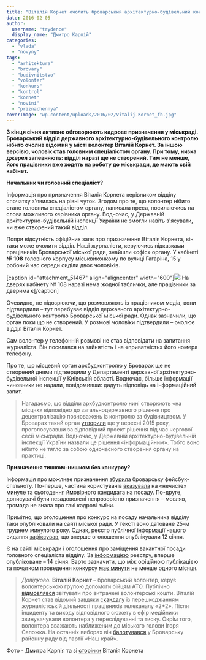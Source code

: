 ```yaml
---
title: "Віталій Корнет очолить броварський архітектурно-будівельний контроль?"
date: 2016-02-05
author: 
  username: "trydence"
  display_name: "Дмитро Карпій"
categories: 
  - "vlada"
  - "novyny"
tags: 
  - "arhitektura"
  - "brovary"
  - "budivnitstvo"
  - "volonter"
  - "konkurs"
  - "kontrol"
  - "kornet"
  - "novini"
  - "priznachennya"
coverImage: "wp-content/uploads/2016/02/Vitalij-Kornet_fb.jpg"
---
```


**З кінця січня активно обговорюють кадрове призначення у міськраді. Броварський відділ державного архітектурно-будівельного контролю нібито очолив відомий у місті волонтер Віталій Корнет. За іншою версією, чоловік став головним спеціалістом органу. При тому, низка джерел запевняють: відділ наразі ще не створений. Тим не менше, його працівники вже ходять на роботу до міськради, де мають свій кабінет.**

**Начальник чи головний спеціаліст?**

Інформація про призначення Віталія Корнета керівником відділу спочатку з'явилась на рівні чуток. Згодом про те, що волонтер нібито стане головним спеціалістом органу, написала преса, посилаючись на слова можливого керівника органу. Водночас, у Державній архітектурно-будівельній інспекції України не змогли навіть з'ясувати, чи вже створений такий відділ.

Попри відсутність офіційних заяв про призначення Віталія Корнета, він таки може очолити відділ. Наші журналісти, керуючись підказками працівників Броварської міської ради, знайшли «офіс» органу. У кабінеті **№ 108** головного корпусу міськвиконкому по вулиці Гагаріна, 15 у робочий час середи сиділи двоє чоловіків.

\[caption id="attachment\_51467" align="aligncenter" width="600"\][![](https://mpz.brovary.org/wp-content/uploads/2016/02/Kornet_00001.jpg)](https://mpz.brovary.org/wp-content/uploads/2016/02/Kornet_00001.jpg) На дверях кабінету № 108 наразі нема жодної таблички, але працівники за дверима є\[/caption\]

Очевидно, не підозрюючи, що розмовляють із працівником медіа, вони підтвердили – тут перебуває відділ державного архітектурно-будівельного контролю Броварської міської ради. Однак зазначили, що орган поки що не створений. У розмові чоловіки підтвердили – очолює відділ Віталій Корнет.

Сам волонтер у телефонній розмові не став відповідати на запитання журналіста. Він посилався на зайнятість і на «приватність» його номера телефону.

Про те, що місцевий орган архбудконтролю у Броварах ще не створений днями підтвердили у Департаменті державної архітектурно-будівельної інспекції у Київській області. Водночас, більше інформації чиновники не надали, повідомивши: дадуть відповідь на інформаційний запит.

> Нагадаємо, що відділи архбудконтролю нині створюють «на місцях» відповідно до загальнодержавного рішення про децентралізацію повноважень із контролю за будівництвом. У Броварах такий орган [утворили](https://mpz.brovary.org/u-brovarskij-miskij-radi-stvoryly-viddil-derzhavnogo-arhitekturno-budivelnogo-kontrolyu/) ще у вересні 2015 року, проголосувавши за відповідний проект рішення під час чергової сесії міськради. Водночас, у Державній архітектурно-будівельній інспекції України назвали це рішення «інформаційним». Тобто воно нібито не тягло за собою одночасного створення органу на практиці.

**Призначення тишком-нишком без конкурсу?**

Інформація про можливе призначення [збурила](https://www.facebook.com/groups/brovary/permalink/1183908081639156/) броварську фейсбук-спільноту. По-перше, частина користувачів [вказувала](https://www.facebook.com/groups/brovary/permalink/1183908081639156/?comment_id=1183941804969117) на «нечисте» минуле та сьогодення ймовірного кандидата на посаду. По-друге, дописувачі були незадоволені непрозорістю призначення – мовляв, громада не знала про такі кадрові зміни.

Примітно, що оголошення про конкурс на посаду начальника відділу таки опубліковали на сайті міської ради. У тексті воно датоване 25-м груднем минулого року. Однак, реєстр публічної інформації нашого видання [зафіксував](http://docs.brovary.org/p32216/25.12.2015), що вперше оголошення опублікували 12 січня.

Є на сайті міськради і оголошення про заміщення вакантної посади головного спеціаліста відділу. За [інформацією](http://docs.brovary.org/p33227/14.01.2016) реєстру, вперше опубліковане – 14 січня. Варто зазначити, що між офіційною публікацією та початком проведення конкурсу [має минути](http://zakon0.rada.gov.ua/laws/show/169-2002-%D0%BF) не менше одного місяця.

> _Довідково._ **Віталій Корнет** – броварський волонтер, керує волонтерською групою допомоги бійцям АТО. Публічно [відмовлявся](https://www.facebook.com/groups/brovary/permalink/1171835642846400/?comment_id=1172382629458368) звітувати про витрачені волонтерські кошти. Віталій Корнет став відомий завдяки [скандалу](https://mpz.brovary.org/zagostrennya-situatsiyi-navkolo-rozhivskogo-rozsliduvannya-zhurnalistam-i-geroyam-telesyuzhetu-pogrozhuyut-vbivstvom-video/) із перешкоджанням журналістській діяльності працівників телеканалу «2+2». Після інциденту та виходу відповідного сюжету в ефір медійники звинувачували волонтера у переслідуванні та тиску. Окрім того, волонтера вважають наближеним до міського голови Ігоря Сапожка. На останніх виборах він [балотувався](https://www.cvk.gov.ua/pls/vm2015/PVM056?PID102=1016&PF7691=1016&PT001F01=100&rej=0&pt00_t001f01=100) у Броварську районну раду від партії «Наш край».

Фото - Дмитра Карпія та зі [сторінки](https://www.facebook.com/profile.php?id=100007159456137&pnref=story) Віталія Корнета
